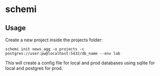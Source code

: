 # schemi

## Usage

Create a new project inside the projects folder:

    schemi init news_agg -o projects -c postgres://user:pw@localhost:5432/db_name --env lab

This will create a config file for local and prod databases using sqlite for local and postgres for prod.
